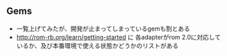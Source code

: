 
## Gems

* 一覧上げてみたが、開発が止まってしまっているgemも割とある
* http://rom-rb.org/learn/getting-started に 各adapterがrom 2.0に対応しているか、及び本番環境で使える状態かどうかのリストがある
